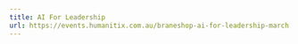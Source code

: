 ```yaml
---
title: AI For Leadership
url: https://events.humanitix.com.au/braneshop-ai-for-leadership-march
---
```

